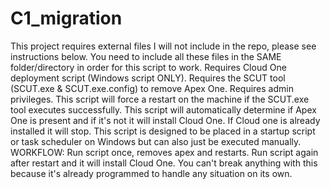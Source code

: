 # C1_migration
This project requires external files I will not include in the repo, please see instructions below.
You need to include all these files in the SAME folder/directory in order for this script to work.
Requires Cloud One deployment script (Windows script ONLY).
Requires the SCUT tool (SCUT.exe & SCUT.exe.config) to remove Apex One.
Requires admin privileges.
This script will force a restart on the machine if the SCUT.exe tool executes successfully.
This script will automatically determine if Apex One is present and if it's not it will install Cloud One. If Cloud one is already installed it will stop. This script is designed to be placed in a startup script or task scheduler on Windows but can also just be executed manually.
WORKFLOW: Run script once, removes apex and restarts. Run script again after restart and it will install Cloud One. You can't break anything with this because it's already programmed to handle any situation on its own.
